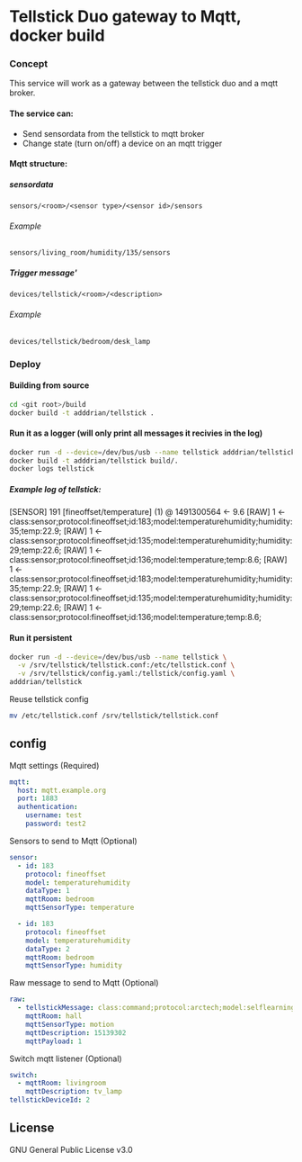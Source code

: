 # Tellstick Duo gateway to Mqtt, docker build

### Concept
This service will work as a gateway between the tellstick duo and a mqtt broker.

#### The service can:
* Send sensordata from the tellstick to mqtt broker
* Change state (turn on/off) a device on an mqtt trigger

#### Mqtt structure:
##### sensordata
```
sensors/<room>/<sensor type>/<sensor id>/sensors
```
###### Example
```
sensors/living_room/humidity/135/sensors
```
##### Trigger message'
```
devices/tellstick/<room>/<description>
```
###### Example
```
devices/tellstick/bedroom/desk_lamp
```
### Deploy

#### Building from source

```sh
cd <git root>/build
docker build -t adddrian/tellstick .
```


#### Run it as a logger (will only print all messages it recivies in the log)

```sh
docker run -d --device=/dev/bus/usb --name tellstick adddrian/tellstick
docker build -t adddrian/tellstick build/.
docker logs tellstick
```
##### Example log of tellstick:
[SENSOR] 191 [fineoffset/temperature] (1) @ 1491300564 <- 9.6
[RAW] 1 <- class:sensor;protocol:fineoffset;id:183;model:temperaturehumidity;humidity:35;temp:22.9;
[RAW] 1 <- class:sensor;protocol:fineoffset;id:135;model:temperaturehumidity;humidity:29;temp:22.6;
[RAW] 1 <- class:sensor;protocol:fineoffset;id:136;model:temperature;temp:8.6;
[RAW] 1 <- class:sensor;protocol:fineoffset;id:183;model:temperaturehumidity;humidity:35;temp:22.9;
[RAW] 1 <- class:sensor;protocol:fineoffset;id:135;model:temperaturehumidity;humidity:29;temp:22.6;
[RAW] 1 <- class:sensor;protocol:fineoffset;id:136;model:temperature;temp:8.6;

#### Run it persistent
```sh
docker run -d --device=/dev/bus/usb --name tellstick \
  -v /srv/tellstick/tellstick.conf:/etc/tellstick.conf \
  -v /srv/tellstick/config.yaml:/tellstick/config.yaml \
adddrian/tellstick
```

Reuse tellstick config 
```sh
mv /etc/tellstick.conf /srv/tellstick/tellstick.conf
```

config
----

Mqtt settings (Required)
```yml
mqtt: 
  host: mqtt.example.org
  port: 1883
  authentication:
    username: test
    password: test2
```

Sensors to send to Mqtt (Optional)
```yml
sensor: 
  - id: 183
    protocol: fineoffset
    model: temperaturehumidity
    dataType: 1
    mqttRoom: bedroom
    mqttSensorType: temperature

  - id: 183
    protocol: fineoffset
    model: temperaturehumidity
    dataType: 2
    mqttRoom: bedroom
    mqttSensorType: humidity
```
Raw message to send to Mqtt (Optional)
```yml
raw:
  - tellstickMessage: class:command;protocol:arctech;model:selflearning;house:15139302;unit:10;group:0;method:turnon;
    mqttRoom: hall
    mqttSensorType: motion
    mqttDescription: 15139302
    mqttPayload: 1
```

Switch mqtt listener (Optional)
```yml
switch: 
  - mqttRoom: livingroom
    mqttDescription: tv_lamp
tellstickDeviceId: 2
```

License
----
GNU General Public License v3.0
